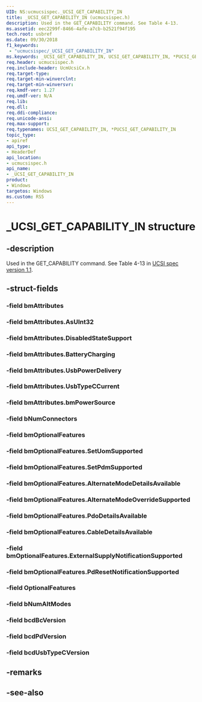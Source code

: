 ```yaml
---
UID: NS:ucmucsispec._UCSI_GET_CAPABILITY_IN
title: _UCSI_GET_CAPABILITY_IN (ucmucsispec.h)
description: Used in the GET_CAPABILITY command. See Table 4-13.
ms.assetid: eec2299f-8466-4afe-a7cb-b2521f94f195
tech.root: usbref
ms.date: 09/30/2018
f1_keywords:
 - "ucmucsispec/_UCSI_GET_CAPABILITY_IN"
ms.keywords: _UCSI_GET_CAPABILITY_IN, UCSI_GET_CAPABILITY_IN, *PUCSI_GET_CAPABILITY_IN, 
req.header: ucmucsispec.h
req.include-header: UcmUcsiCx.h 
req.target-type:
req.target-min-winverclnt:
req.target-min-winversvr:
req.kmdf-ver: 1.27
req.umdf-ver: N/A
req.lib:
req.dll:
req.ddi-compliance:
req.unicode-ansi:
req.max-support:
req.typenames: UCSI_GET_CAPABILITY_IN, *PUCSI_GET_CAPABILITY_IN
topic_type: 
- apiref
api_type: 
- HeaderDef
api_location: 
- ucmucsispec.h
api_name: 
- _UCSI_GET_CAPABILITY_IN
product:
- Windows
targetos: Windows
ms.custom: RS5
---
```


# _UCSI_GET_CAPABILITY_IN structure

## -description
Used in the GET_CAPABILITY command. See Table 4-13 in [UCSI spec version 1.1](https://www.intel.com/content/dam/www/public/us/en/documents/technical-specifications/usb-type-c-ucsi-spec.pdf).

## -struct-fields

### -field bmAttributes
 
### -field bmAttributes.AsUInt32
 
### -field bmAttributes.DisabledStateSupport
 
### -field bmAttributes.BatteryCharging
 
### -field bmAttributes.UsbPowerDelivery
 
### -field bmAttributes.UsbTypeCCurrent
 
### -field bmAttributes.bmPowerSource
 
### -field bNumConnectors
 
### -field bmOptionalFeatures
 
### -field bmOptionalFeatures.SetUomSupported
 
### -field bmOptionalFeatures.SetPdmSupported
 
### -field bmOptionalFeatures.AlternateModeDetailsAvailable
 
### -field bmOptionalFeatures.AlternateModeOverrideSupported
 
### -field bmOptionalFeatures.PdoDetailsAvailable
 
### -field bmOptionalFeatures.CableDetailsAvailable
 
### -field bmOptionalFeatures.ExternalSupplyNotificationSupported
 
### -field bmOptionalFeatures.PdResetNotificationSupported
 
### -field OptionalFeatures
 
### -field bNumAltModes
 
### -field bcdBcVersion
 
### -field bcdPdVersion
 
### -field bcdUsbTypeCVersion
 

## -remarks

## -see-also
